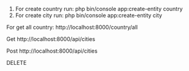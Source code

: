 1. For create country run:
php bin/console app:create-entity country
2. For create city run:
php bin/console app:create-entity city



For get all country:
http://localhost:8000/country/all


Get
http://localhost:8000/api/cities

Post
http://localhost:8000/api/cities

DELETE
